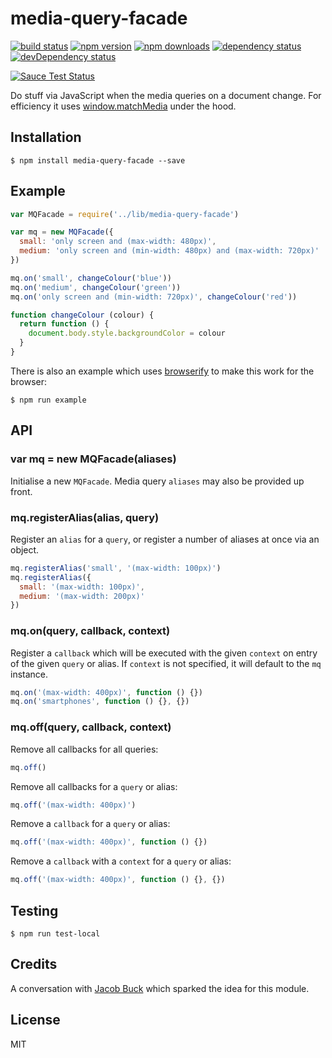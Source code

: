 # media-query-facade

[![build status](https://img.shields.io/travis/tanem/media-query-facade/master.svg?style=flat-square)](https://travis-ci.org/tanem/media-query-facade)
[![npm version](https://img.shields.io/npm/v/media-query-facade.svg?style=flat-square)](https://www.npmjs.com/package/media-query-facade)
[![npm downloads](https://img.shields.io/npm/dm/media-query-facade.svg?style=flat-square)](https://www.npmjs.com/package/media-query-facade)
[![dependency status](https://david-dm.org/tanem/media-query-facade.svg?style=flat-square)](https://david-dm.org/tanem/media-query-facade)
[![devDependency status](https://david-dm.org/tanem/media-query-facade/dev-status.svg?style=flat-square)](https://david-dm.org/tanem/media-query-facade#info=devDependencies)

[![Sauce Test Status](https://saucelabs.com/browser-matrix/media-query-facade.svg)](https://saucelabs.com/u/media-query-facade)

Do stuff via JavaScript when the media queries on a document change. For efficiency it uses [window.matchMedia](https://developer.mozilla.org/en-US/docs/Web/API/Window.matchMedia) under the hood.

## Installation

```
$ npm install media-query-facade --save
```

## Example

```js
var MQFacade = require('../lib/media-query-facade')

var mq = new MQFacade({
  small: 'only screen and (max-width: 480px)',
  medium: 'only screen and (min-width: 480px) and (max-width: 720px)'
})

mq.on('small', changeColour('blue'))
mq.on('medium', changeColour('green'))
mq.on('only screen and (min-width: 720px)', changeColour('red'))

function changeColour (colour) {
  return function () {
    document.body.style.backgroundColor = colour
  }
}
```

There is also an example which uses [browserify](http://browserify.org) to make this work for the browser:

```
$ npm run example
```

## API

### var mq = new MQFacade(aliases)

Initialise a new `MQFacade`. Media query `aliases` may also be provided up front.

### mq.registerAlias(alias, query)

Register an `alias` for a `query`, or register a number of aliases at once via an object.

```js
mq.registerAlias('small', '(max-width: 100px)')
mq.registerAlias({
  small: '(max-width: 100px)',
  medium: '(max-width: 200px)'
})
```

### mq.on(query, callback, context)

Register a `callback` which will be executed with the given `context` on entry of the given `query` or alias. If `context` is not specified, it will default to the `mq` instance.

```js
mq.on('(max-width: 400px)', function () {})
mq.on('smartphones', function () {}, {})
```

### mq.off(query, callback, context)

Remove all callbacks for all queries:

```js
mq.off()
```

Remove all callbacks for a `query` or alias:

```js
mq.off('(max-width: 400px)')
```

Remove a `callback` for a `query` or alias:

```js
mq.off('(max-width: 400px)', function () {})
```

Remove a `callback` with a `context` for a `query` or alias:

```js
mq.off('(max-width: 400px)', function () {}, {})
```

## Testing

```
$ npm run test-local
```

## Credits

A conversation with [Jacob Buck](https://github.com/jacobbuck) which sparked the idea for this module.

## License

MIT

